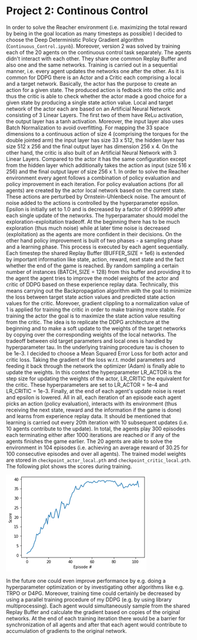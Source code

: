 [//]: # (Image References)

[image1]: rewards.png "Plot Reward"

# Project 2: Continous Control

In order to solve the Reacher environment (i.e. maximizing the total reward by being in the goal location as many timesteps as possible) I decided to choose the Deep Deterministic Policy Gradient algorithm (`Continuous_Control.ipynb`). Moreover, version 2 was solved by training each of the 20 agents on the continuous control task separately. The agents didn't interact with each other. They share one common Replay Buffer and also one and the same networks. Training is carried out in a sequential manner, i.e. every agent updates the networks one after the other.
As it is common for DDPG there is an Actor and a Critic each comprising a local and a target network. Basically, the actor has the purpose to create an action for a given state. The produced action is fedback into the critic and thus the critic is able to check whether the actor made a good choice for a given state by producing a single state action value.
Local and target network of the actor each are based on an Artificial Neural Network consisting of 3 Linear Layers. The first two of them have ReLu activation, the output layer has a tanh activation. Moreover, the input layer also uses Batch Normalization to avoid overfitting. For mapping the 33 space dimensions to a continuous action of size 4 (comprising the torques for the double jointed arm) the input layer has size 33 x 512, the hidden layer has size 512 x 256 and the final output layer has dimension 256 x 4. On the other hand, the critic is also built of an Artificial Neural Network with 3 Linear Layers. Compared to the actor it has the same configuration except from the hidden layer which additionally takes the action as input (size 516 x 256) and the final output layer of size 256 x 1.
In order to solve the Reacher environment every agent follows a combination of policy evaluation and policy improvement in each iteration. For policy evaluation actions (for all agents) are created by the actor local network based on the current state. These actions are perturbed by Ornstein-Uhlenbeck noise. The amount of noise added to the actions is controlled by the hyperparameter epsilon. Epsilon is initially set to 1.0 and is decreased by a factor of 0.999999 after each single update of the networks. The hyperparamater should model the exploration-exploitation tradeoff. At the beginning there has to be much exploration (thus much noise) while at later time noise is decreased (exploitation) as the agents are more confident in their decisions.
On the other hand policy improvement is built of two phases - a sampling phase and a learning phase. This process is executed by each agent sequentially. Each timestep the shared Replay Buffer (BUFFER_SIZE = 1e6) is extended by important information like state, action, reward, next state and the fact whether the end of the game is reached. By random sampling a certain number of instances (BATCH_SIZE = 128) from this buffer and providing it to the agent the agent tries to improve the model weights of the actor and critic of DDPG based on these experience replay data. Technically, this means carrying out the Backpropagation algorithm with the goal to minimize the loss between target state action values and predicted state action values for the critic. Morevoer, gradient clippling to a normalization value of 1 is applied for training the critic in order to make training more stable.
For training the actor the goal is to maximize the state action value resulting from the critic. The idea is to replicate the DDPG architecture at the beginning and to make a soft update to the weights of the target networks by copying over the corresponding weights of the local networks. The tradeoff between old target parameters and local ones is handled by hyperparameter tau. In the underlying training procedure tau is chosen to be 1e-3. 
I decided to choose a Mean Squared Error Loss for both actor and critic loss. Taking the gradient of the loss w.r.t. model parameters and feeding it back through the network the optimizer (Adam) is finally able to update the weights. In this context the hyperparameter LR_ACTOR is the step size for updating the weights of the actor, LR_CRITIC the equivalent for the critic. These hyperparameters are set to LR_ACTOR = 1e-4 and LR_CRITIC = 1e-3. Finally, at the end of each agent's update noise is reset and epsilon is lowered.
All in all, each iteration of an episode each agent picks an action (policy evaluation), interacts with its environment (thus receiving the next state, reward and the information if the game is done) and learns from experience replay data.
It should be mentioned that learning is carried out every 20th iteration with 10 subsequent updates (i.e. 10 agents contribute to the update). 
In total, the agents play 300 episodes each terminating either after 1000 iterations are reached or if any of the agents finishes the game earlier. The 20 agents are able to solve the environment in 104 episodes (i.e. achieving an average reward of 30.25 for 100 consecutive episodes and over all agents).
The trained model weights are stored in `checkpoint_actor_local.pth` and `checkpoint_critic_local.pth`. The following plot shows the scores during training.

![Plot Reward][image1]

In the future one could even improve performance by e.g. doing a hyperparameter optimization or by investigating other algorithms like e.g. TRPO or D4PG. Moreover, training time could certainly be decreased by using a parallel training procedure of my DDPG (e.g. by using library multiprocessing). Each agent would simultaneously sample from the shared Replay Buffer and calculate the gradient based on copies of the original networks. At the end of each training iteration there would be a barrier for synchronization of all agents and after that each agent would contribute to accumulation of gradients to the original network.